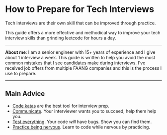 # How to Prepare for Tech Interviews

Tech interviews are their own skill that can be improved through practice.

This guide offers a more effective and methodical way to improve your tech interview skills than grinding leetcode for hours a day.

-----

**About me**: I am a senior engineer with 15+ years of experience and I give about 1 interview a week. This guide is written to help you avoid the most common mistakes that I see candidates make during interviews. I've received job offers from multiple FAANG companies and this is the process I use to prepare.

-----

## Main Advice

* [Code katas](code-katas) are the best tool for interview prep.
* [Communicate](collaboration). Your interviewer wants you to succeed, help them help you.
* [Test everything](testing). Your code *will* have bugs. Show you can find them.
* [Practice being nervous](practice). Learn to code while nervous by practicing.

